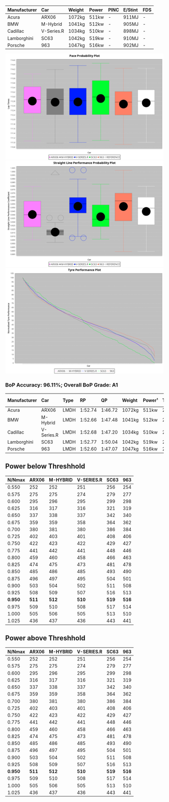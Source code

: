| Manufacturer | Car        | Weight | Power | PINC    | E/Stint | FDS     |
|:-|:-|:-|:-|:-|:-|:-|
| Acura        | ARX06      | 1072kg | 511kw |    -    | 911MJ   |    -    |
| BMW          | M-Hybrid   | 1041kg | 512kw |    -    | 905MJ   |    -    |
| Cadillac     | V-Series.R | 1034kg | 510kw |    -    | 898MJ   |    -    |
| Lamborghini  | SC63       | 1042kg | 519kw |    -    | 910MJ   |    -    |
| Porsche      | 963        | 1047kg | 516kw |    -    | 902MJ   |    -    |

![PACECHART](./IMG/CUSTOM.png)
![STRAIGHTLINEPERFORMANCECHART](./IMG/CUSTOM_sp.png)
![TYREPERFORMANCECHART](./IMG/CUSTOM_tw.png)

### BoP Accuracy: 96.11%; Overall BoP Grade: A1
| Manufacturer | Car        | Type | RP      | QP      | Weight | Power¹ | Threshhold | PINC    | Power² | E/Stint | AVG Vmax  | FDS     | RDLC | L/Stint | BOP-Grade | Model Accuracy | Model Points | Match%  |
|:-|:-|:-|:-|:-|:-|:-|:-|:-|:-|:-|:-|:-|:-|:-|:-|:-|:-|:-|
| Acura        | ARX06      | LMDH | 1:52.74 | 1:46.72 | 1072kg | 511kw  | 210.0kph   |    -    | 511kw  |  911MJ  | 275.89kph |    -    | 0.99 | 29      | +B1       | 100.00%        | 995          | 88.20%  |
| BMW          | M-Hybrid   | LMDH | 1:52.66 | 1:47.48 | 1041kg | 512kw  | 210.0kph   |    -    | 512kw  |  905MJ  | 274.85kph |    -    | 1.02 | 29      | ~A1       | 100.00%        | 1714         | 96.47%  |
| Cadillac     | V-Series.R | LMDH | 1:52.68 | 1:47.20 | 1034kg | 510kw  | 210.0kph   |    -    | 510kw  |  898MJ  | 278.85kph |    -    | 1.03 | 29      | ~A1       | 98.95%         | 2271         | 98.06%  |
| Lamborghini  | SC63       | LMDH | 1:52.77 | 1:50.04 | 1042kg | 519kw  | 210.0kph   |    -    | 519kw  |  910MJ  | 277.63kph |    -    | 1.05 | 29      | ~A1       | 96.54%         | 418          | 100.00% |
| Porsche      | 963        | LMDH | 1:52.60 | 1:47.07 | 1047kg | 516kw  | 210.0kph   |    -    | 516kw  |  902MJ  | 279.20kph |    -    | 1.01 | 29      | ~A1       | 99.98%         | 6168         | 97.85%  |

## Power below Threshhold
| N/Nmax    | ARX06   | M-HYBRID | V-SERIES.R | SC63    | 963     |
|:-|:-|:-|:-|:-|:-|
|  0.550    |  252    |  252     |  251       |  256    |  254    |
|  0.575    |  275    |  275     |  274       |  279    |  277    |
|  0.600    |  295    |  296     |  295       |  299    |  298    |
|  0.625    |  316    |  317     |  316       |  321    |  319    |
|  0.650    |  337    |  338     |  337       |  342    |  340    |
|  0.675    |  359    |  359     |  358       |  364    |  362    |
|  0.700    |  380    |  381     |  380       |  386    |  384    |
|  0.725    |  402    |  403     |  401       |  408    |  406    |
|  0.750    |  422    |  423     |  422       |  429    |  427    |
|  0.775    |  441    |  442     |  441       |  448    |  446    |
|  0.800    |  459    |  460     |  458       |  466    |  463    |
|  0.825    |  474    |  475     |  473       |  481    |  478    |
|  0.850    |  485    |  486     |  485       |  493    |  490    |
|  0.875    |  496    |  497     |  495       |  504    |  501    |
|  0.900    |  503    |  504     |  502       |  511    |  508    |
|  0.925    |  508    |  509     |  507       |  516    |  513    |
| **0.950** | **511** | **512**  | **510**    | **519** | **516** |
|  0.975    |  509    |  510     |  508       |  517    |  514    |
|  1.000    |  505    |  506     |  505       |  513    |  510    |
|  1.025    |  436    |  437     |  436       |  443    |  441    |

## Power above Threshhold
| N/Nmax    | ARX06   | M-HYBRID | V-SERIES.R | SC63    | 963     |
|:-|:-|:-|:-|:-|:-|
|  0.550    |  252    |  252     |  251       |  256    |  254    |
|  0.575    |  275    |  275     |  274       |  279    |  277    |
|  0.600    |  295    |  296     |  295       |  299    |  298    |
|  0.625    |  316    |  317     |  316       |  321    |  319    |
|  0.650    |  337    |  338     |  337       |  342    |  340    |
|  0.675    |  359    |  359     |  358       |  364    |  362    |
|  0.700    |  380    |  381     |  380       |  386    |  384    |
|  0.725    |  402    |  403     |  401       |  408    |  406    |
|  0.750    |  422    |  423     |  422       |  429    |  427    |
|  0.775    |  441    |  442     |  441       |  448    |  446    |
|  0.800    |  459    |  460     |  458       |  466    |  463    |
|  0.825    |  474    |  475     |  473       |  481    |  478    |
|  0.850    |  485    |  486     |  485       |  493    |  490    |
|  0.875    |  496    |  497     |  495       |  504    |  501    |
|  0.900    |  503    |  504     |  502       |  511    |  508    |
|  0.925    |  508    |  509     |  507       |  516    |  513    |
| **0.950** | **511** | **512**  | **510**    | **519** | **516** |
|  0.975    |  509    |  510     |  508       |  517    |  514    |
|  1.000    |  505    |  506     |  505       |  513    |  510    |
|  1.025    |  436    |  437     |  436       |  443    |  441    |
